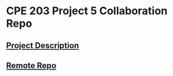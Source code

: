 # CPE 203 Project 5 Collaboration Repo

## [Project Description](https://users.csc.calpoly.edu/~klmork/203/proj/assignment5.html)

## [Remote Repo](https://github.com/ishaansathaye/cpe203-p5)

